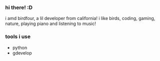 ### hi there! :D

i amd birdfour, a lil developer from california! i like birds,
coding, gaming, nature, playing piano and listening to music!

### tools i use
- python
- gdevelop
